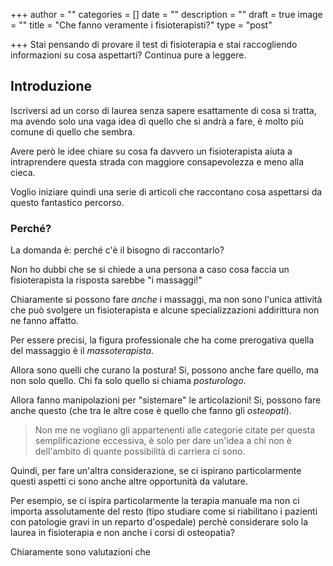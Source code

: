 +++
author = ""
categories = []
date = ""
description = ""
draft = true
image = ""
title = "Che fanno veramente i fisioterapisti?"
type = "post"

+++
Stai pensando di provare il test di fisioterapia e stai raccogliendo informazioni su cosa aspettarti? Continua pure a leggere.

## Introduzione

Iscriversi ad un corso di laurea senza sapere esattamente di cosa si tratta, ma avendo solo una vaga idea di quello che si andrà a fare, è molto più comune di quello che sembra.

Avere però le idee chiare su cosa fa davvero un fisioterapista aiuta a intraprendere questa strada con maggiore consapevolezza e meno alla cieca.

Voglio iniziare quindi una serie di articoli che raccontano cosa aspettarsi da questo fantastico percorso. 

### Perché?

La domanda è: perché c'è il bisogno di raccontarlo? 

Non ho dubbi che se si chiede a una persona a caso cosa faccia un fisioterapista la risposta sarebbe "i massaggi!"

Chiaramente si possono fare _anche_ i massaggi, ma non sono l'unica attività che può svolgere un fisioterapista e alcune specializzazioni addirittura non ne fanno affatto. 

Per essere precisi, la figura professionale che ha come prerogativa quella del massaggio è il _massoterapista_. 

Allora sono quelli che curano la postura! Si, possono anche fare quello, ma non solo quello. Chi fa solo quello si chiama _posturologo_. 

Allora fanno manipolazioni per "sistemare" le articolazioni! Si, possono fare anche questo (che tra le altre cose è quello che fanno gli _osteopati_).

> Non me ne vogliano gli appartenenti alle categorie citate per questa semplificazione eccessiva, è solo per dare un'idea  a chi non è dell'ambito di quante possibilità di carriera ci sono. 

Quindi, per fare un'altra considerazione, se ci ispirano particolarmente questi aspetti ci sono anche altre opportunità da valutare. 

Per esempio, se ci ispira particolarmente la terapia manuale ma non ci importa assolutamente del resto (tipo studiare come si riabilitano i pazienti con patologie gravi in un reparto d'ospedale) perchè considerare solo la laurea in fisioterapia e non anche i corsi di osteopatia? 

Chiaramente sono valutazioni che 